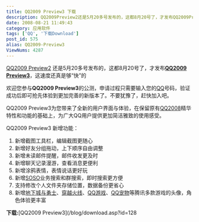 ```yaml
---
title: QQ2009 Preview3 下载
description: QQ2009Preview2还是5月20多号发布的，这都8月20号了，才发布QQ2009Preview3，这速度还真是够“快”的欢迎您参与QQ2009Preview3的公测，申请过程只需要输入您的QQ号码，验证成功后即可抢先体验到更加完善的新版本了。不要犹豫了，赶快加入吧。QQ2009Preview3为您带来了全新的用户界面与体验，在保留原有QQ2008精华特性和功能的基础上，为广大QQ用户提供更加简洁雅致的使用感受。
date: 2008-08-21 11:49:43
category: 应用软件
tags: ['QQ', '下载Download']
post_id: 575
alias: QQ2009-Preview3
ViewNums: 4287
---
```


[QQ2009 Preview2](/blog/qq2009-preview2) 还是5月20多号发布的，这都8月20号了，才发布[**QQ2009 Preview3**](/blog/qq2009-preview3)，这速度还真是够“快”的

欢迎您参与**QQ2009 Preview3**的公测，申请过程只需要输入您的[QQ](/tags/QQ)号码，验证成功后即可抢先体验到更加完善的新版本了。不要犹豫了，赶快加入吧。

QQ2009 Preview3为您带来了全新的用户界面与体验，在保留原有[QQ2008](/blog/qq2008-zhengshiban-xiazai)精华特性和功能的基础上，为广大QQ用户提供更加简洁雅致的使用感受。

QQ2009 Preview3 新增功能：

1. 新增截图工具栏，编辑截图更随心
2. 新增好友分组拖动，上下顺序自由调整
3. 新增未读邮件提醒，邮件收发更及时
4. 新增聊天记录漫游，查看消息更便利
5. 新增涂鸦表情，表情说话更好玩
6. 新增[SOSO](http://www.soso.com/)业务搜索和群搜索，即时搜索更方便
7. 支持修改个人文件夹存储位置，数据备份更省心
8. 新增[地下城与勇士](http://dnf.qq.com/)、[穿越火线](http://cf.qq.com)、[QQ游戏](http://qqgame.qq.com)、[QQ宠物](http://pet.qq.com)等腾讯多款游戏的头像，角色体验更丰富

**下载:**[QQ2009 Preview3](/blog/download.asp?id=128

